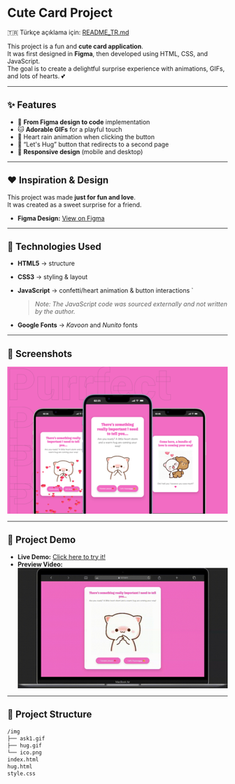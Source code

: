# Cute Card Project

🇹🇷 Türkçe açıklama için: [README_TR.md](./README_TR.md)

This project is a fun and **cute card application**.  
It was first designed in **Figma**, then developed using HTML, CSS, and JavaScript.  
The goal is to create a delightful surprise experience with animations, GIFs, and lots of hearts. 💕  

---

## ✨ Features
- 🎨 **From Figma design to code** implementation  
- 🐱 **Adorable GIFs** for a playful touch  
- 💖 Heart rain animation when clicking the button  
- 🤗 “Let's Hug” button that redirects to a second page  
- 📱 **Responsive design** (mobile and desktop)  

---

## ❤️ Inspiration & Design
This project was made **just for fun and love**.  
It was created as a sweet surprise for a friend.  

- **Figma Design:** [View on Figma](https://www.figma.com/@tugcekarakus)

---

## 🚀 Technologies Used
- **HTML5** → structure  
- **CSS3** → styling & layout  
- **JavaScript** → confetti/heart animation & button interactions `

  > *Note: The JavaScript code was sourced externally and not written by the author.*  
- **Google Fonts** → *Kavoon* and *Nunito* fonts  

---

## 📸 Screenshots
![Project Screenshots](../purrrfec-love-card/img/screenshots.png)  

---


## 🎥 Project Demo
- **Live Demo:** [Click here to try it!](https://purrrfectlovecard.netlify.app/)  
- **Preview Video:**  
  ![Project Video](../purrrfec-love-card/img/purrfect-love-video.gif)  

---

## 📂 Project Structure
```
/img
├── ask1.gif
├── hug.gif
└── ico.png
index.html
hug.html
style.css

```